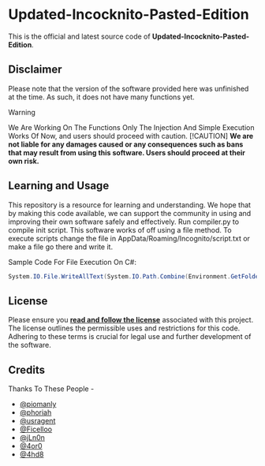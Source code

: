 # Updated-Incocknito-Pasted-Edition

This is the official and latest source code of **Updated-Incocknito-Pasted-Edition**.

## Disclaimer
Please note that the version of the software provided here was unfinished at the time. As such, it does not have many functions yet.

> [!WARNING]  
> We Are Working On The Functions Only The Injection And Simple Execution Works Of Now, and users should proceed with caution.
> [!CAUTION]
> **We are not liable for any damages caused or any consequences such as bans that may result from using this software. Users should proceed at their own risk.**

## Learning and Usage
This repository is a resource for learning and understanding. We hope that by making this code available, we can support the community in using and improving their own software safely and effectively.
Run compiler.py to compile init script.
This software works of off using a file method. To execute scripts change the file in AppData/Roaming/Incognito/script.txt or make a file go there and write it.

Sample Code For File Execution On C#:
```c#
System.IO.File.WriteAllText(System.IO.Path.Combine(Environment.GetFolderPath(Environment.SpecialFolder.ApplicationData), "Incognito", "script.txt"), "warn'Ur Code or String Var'"); // Yes its chatgpt.
```

## License
Please ensure you **[read and follow the license](/LICENSE.md)** associated with this project. The license outlines the permissible uses and restrictions for this code. Adhering to these terms is crucial for legal use and further development of the software.

## Credits
Thanks To These People -
- [@piomanly](https://github.com/piomanly)
- [@phoriah](https://github.com/phoriah)
- [@usragent](https://github.com/usragent)
- [@Ficelloo](https://github.com/Ficelloo)
- [@jLn0n](https://github.com/jLn0n)
- [@4or0](https://github.com/4or0)
- [@4hd8](https://github.com/4hd88)
